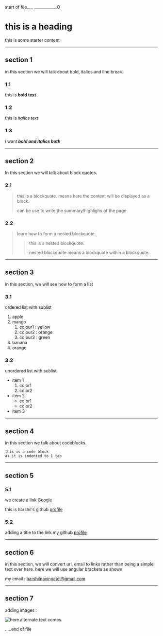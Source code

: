 start of file.....
____________0
# this is a heading 
this is some starter content 
_____________
## section 1
in this section we will talk about bold, italics and line break.
### 1.1
this is **bold text**
### 1.2
this is *italics text*
### 1.3
i want ***bold and italics both***
______________
## section 2
In this section we will talk about block quotes.
### 2.1
> this is a blockquote.
> means here the content will be displayed as a block.
>
> 
> can be use to write the summary/highlighs of the page 

### 2.2
> learn how to form a nested blockquote.
>> this is a nested blockquote.
>>
>>nested blockquote means a blockquote within a blockquote.
__________________
## section 3 
in this section, we will see how to form a list
### 3.1
ordered list with sublist 
1. apple
2. mango 
   1. colour1 : yellow
   2. colour2 : orange
   3. colour3 : green 
3. banana
4. orange
### 3.2
unordered list with sublist 
- item 1
    1. color1
    2. color2
- item 2
    - color1
    - color2
- item 3
__________
## section 4 
in this section we talk about codeblocks.

    this is a code block 
    as it is indented to 1 tab 

___________
## section 5
### 5.1
we create a link 
[Google](https://google.com)

this is harshil's github [profile](https://github.com/Harshilpatel2605)
### 5.2
adding a title to the link
my github [profile](https://github.com/Harshilpatel2605 "harshil's github profile")

____________
## section 6
in this section, we will convert url, email to links rather than being a simple text over here.
here we will use angular brackets as shown 

my email :
<harshilnavinpatel@gmail.com>
___________________
## section 7
adding images :

![here alternate text comes](https://www.google.com/imgres?imgurl=https%3A%2F%2Fcdn.pixabay.com%2Fphoto%2F2015%2F04%2F23%2F22%2F00%2Ftree-736885__480.jpg&tbnid=9SPhZ2nyEGps3M&vet=12ahUKEwjc45TgoMD-AhUy3HMBHQHZBVIQMygAegUIARDeAQ..i&imgrefurl=https%3A%2F%2Fpixabay.com%2Fimages%2Fsearch%2Fnature%2F&docid=Ba_eiczVaD9-zM&w=771&h=480&itg=1&q=images&ved=2ahUKEwjc45TgoMD-AhUy3HMBHQHZBVIQMygAegUIARDeAQ)

.....end of file

